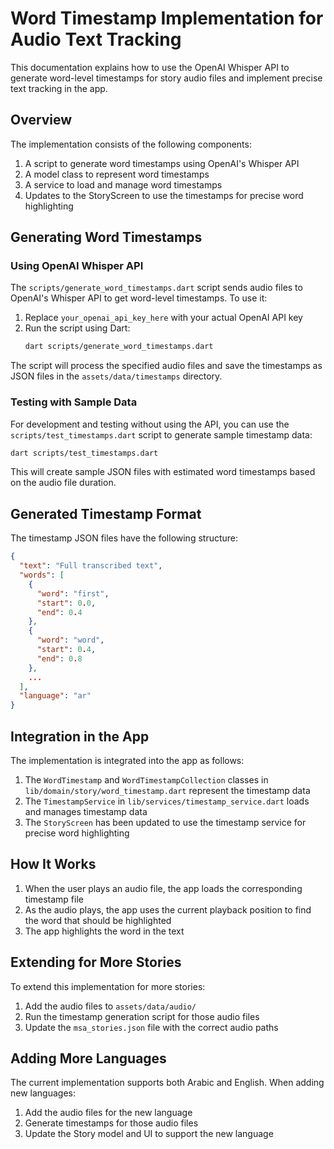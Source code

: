 # Word Timestamp Implementation for Audio Text Tracking

This documentation explains how to use the OpenAI Whisper API to generate word-level timestamps for story audio files and implement precise text tracking in the app.

## Overview

The implementation consists of the following components:

1. A script to generate word timestamps using OpenAI's Whisper API
2. A model class to represent word timestamps
3. A service to load and manage word timestamps
4. Updates to the StoryScreen to use the timestamps for precise word highlighting

## Generating Word Timestamps

### Using OpenAI Whisper API

The `scripts/generate_word_timestamps.dart` script sends audio files to OpenAI's Whisper API to get word-level timestamps. To use it:

1. Replace `your_openai_api_key_here` with your actual OpenAI API key
2. Run the script using Dart:
   ```bash
   dart scripts/generate_word_timestamps.dart
   ```

The script will process the specified audio files and save the timestamps as JSON files in the `assets/data/timestamps` directory.

### Testing with Sample Data

For development and testing without using the API, you can use the `scripts/test_timestamps.dart` script to generate sample timestamp data:

```bash
dart scripts/test_timestamps.dart
```

This will create sample JSON files with estimated word timestamps based on the audio file duration.

## Generated Timestamp Format

The timestamp JSON files have the following structure:

```json
{
  "text": "Full transcribed text",
  "words": [
    {
      "word": "first",
      "start": 0.0,
      "end": 0.4
    },
    {
      "word": "word",
      "start": 0.4,
      "end": 0.8
    },
    ...
  ],
  "language": "ar"
}
```

## Integration in the App

The implementation is integrated into the app as follows:

1. The `WordTimestamp` and `WordTimestampCollection` classes in `lib/domain/story/word_timestamp.dart` represent the timestamp data
2. The `TimestampService` in `lib/services/timestamp_service.dart` loads and manages timestamp data
3. The `StoryScreen` has been updated to use the timestamp service for precise word highlighting

## How It Works

1. When the user plays an audio file, the app loads the corresponding timestamp file
2. As the audio plays, the app uses the current playback position to find the word that should be highlighted
3. The app highlights the word in the text

## Extending for More Stories

To extend this implementation for more stories:

1. Add the audio files to `assets/data/audio/`
2. Run the timestamp generation script for those audio files
3. Update the `msa_stories.json` file with the correct audio paths

## Adding More Languages

The current implementation supports both Arabic and English. When adding new languages:

1. Add the audio files for the new language
2. Generate timestamps for those audio files
3. Update the Story model and UI to support the new language 